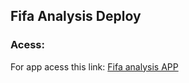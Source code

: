 ## Fifa Analysis Deploy

### Acess:

For app acess this link: [Fifa analysis APP](https://fifanalysis.streamlit.app/)
